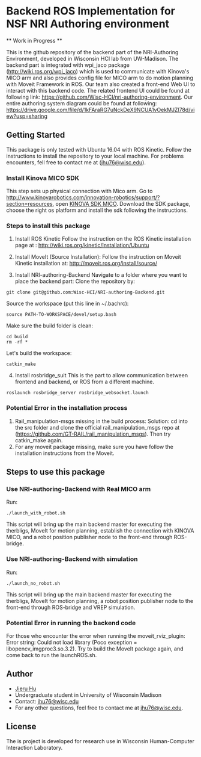 # Backend ROS Implementation for NSF NRI Authoring environment

** Work in Progress **

This is the github repository of the backend part of the NRI-Authoring Environment, developed in Wisconsin HCI lab from UW-Madison. The backend part is integrated with wpi_jaco package (http://wiki.ros.org/wpi_jaco) which is used to communicate with Kinova's MICO arm and also provides config file for MICO arm to do motion planning with Moveit Framework in ROS. Our team also created a front-end Web UI to interact with this backend code. The related frontend UI could be found at following link: https://github.com/Wisc-HCI/nri-authoring-environment. Our entire authoring system diagram could be found at following: https://drive.google.com/file/d/1kFAraRG7uNckDeX9NCUA1vOekMJZl78d/view?usp=sharing 

## Getting Started
This package is only tested with Ubuntu 16.04 with ROS Kinetic. Follow the instructions to install the repository to your local machine. For problems encounters, fell free to contact me at (jhu76@wisc.edu).

### Install Kinova MICO SDK
This step sets up physical connection with Mico arm.
Go to http://www.kinovarobotics.com/innovation-robotics/support/?section=resources, open [KINOVA SDK MICO](https://drive.google.com/file/d/0B790iVm0vRTlUkV2ZnBDdGVuM2M/view). Download the SDK package, choose the right os platform and install the sdk following the instructions.

### Steps to install this package

1. Install ROS Kinetic 
  Follow the instruction on the ROS Kinetic installation page at : http://wiki.ros.org/kinetic/Installation/Ubuntu

2. Install MoveIt (Source Installation):
  Follow the instruction on Moveit Kinetic installation at: http://moveit.ros.org/install/source/
  
3. Install NRI-authoring-Backend
  Navigate to a folder where you want to place the backend part:
  Clone the repository by:
  ```
  git clone git@github.com:Wisc-HCI/NRI-authoring-Backend.git
  ```

  Source the workspace (put this line in ~/.bachrc):
  ```
  source PATH-TO-WORKSPACE/devel/setup.bash
  ```
  Make sure the build folder is clean:
  ```
  cd build
  rm -rf *
  ```
  Let's build the workspace:
  ```
  catkin_make
  ```
4. Install rosbridge_suit
  This is the part to allow communication between frontend and backend, or ROS from a different machine.
  ```
  roslaunch rosbridge_server rosbridge_websocket.launch
  ```

### Potential Error in the installation process
1. Rail_manipulation-msgs missing in the build process:
  Solution: cd into the src folder and clone the official rail_manipulation_msgs repo at (https://github.com/GT-RAIL/rail_manipulation_msgs). Then try catkin_make again.
2. For any moveit package missing, make sure you have follow the installation instructions from the Moveit. 



## Steps to use this package

### Use NRI-authoring-Backend with Real MICO arm
  Run:
  ```
  ./launch_with_robot.sh
  ```
  This script will bring up the main backend master for executing the therbligs, MoveIt for motion planning, establish the connection with KINOVA MICO, and a robot position publisher node to the front-end through ROS-bridge.


### Use NRI-authoring-Backend with simulation
  Run:
  ```
  ./launch_no_robot.sh
  ```
  This script will bring up the main backend master for executing the therbligs, MoveIt for motion planning, a robot position publisher node to the front-end through ROS-bridge and VREP simulation.


### Potential Error in running the backend code
For those who encounter the error when running the moveit_rviz_plugin: Error string: Could not load library (Poco exception = libopencv_imgproc3.so.3.2). Try to build the MoveIt package again, and come back to run the launchROS.sh.



## Author
- [Jieru Hu](https://github.com/JerryHu1994)<br/>
- Undergraduate student in University of Wisconsin Madison<br/>
- Contact: jhu76@wisc.edu<br/>
- For any other questions, feel free to contact me at jhu76@wisc.edu.

## License
The is project is developed for research use in Wisconsin Human-Computer Interaction Laboratory.
